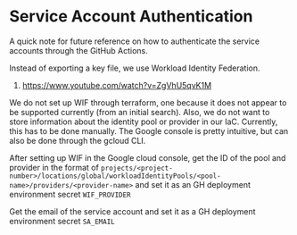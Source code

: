 # Service Account Authentication

A quick note for future reference on how to authenticate the service
accounts through the GitHub Actions.

Instead of exporting a key file, we use Workload Identity Federation.

1. https://www.youtube.com/watch?v=ZgVhU5qvK1M

We do not set up WIF through terraform, one because it does not appear to
be supported currently (from an initial search). Also, we do not want
to store information about the identity pool or provider in our IaC.
Currently, this has to be done manually. The Google console is pretty intuitive,
but can also be done through the gcloud CLI.

After setting up WIF in the Google cloud console, get the ID of the pool and provider in the format
of `projects/<project-number>/locations/global/workloadIdentityPools/<pool-name>/providers/<provider-name>`
and set it as an GH deployment environment secret `WIF_PROVIDER`

Get the email of the service account and set it as a GH deployment
environment secret `SA_EMAIL`
